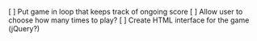 [ ] Put game in loop that keeps track of ongoing score
[ ] Allow user to choose how many times to play?
[ ] Create HTML interface for the game (jQuery?)
